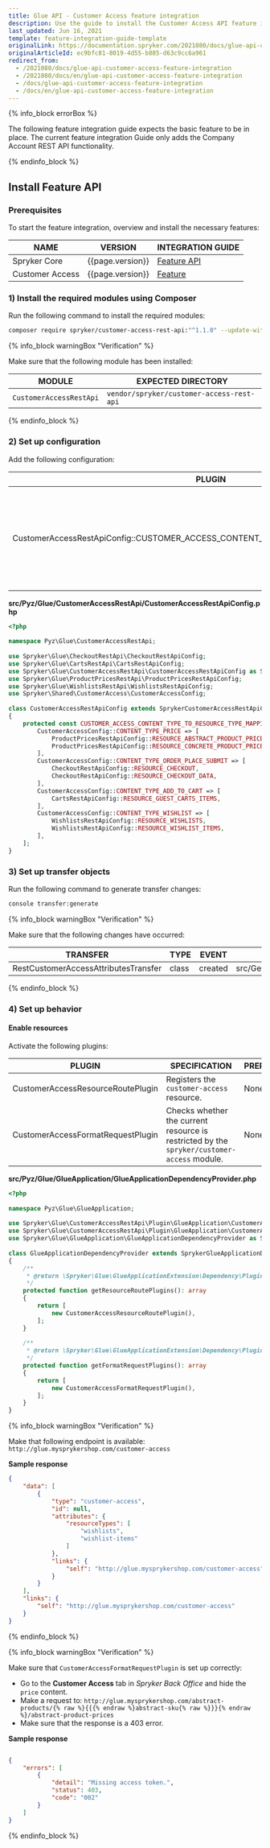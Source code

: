 ```yaml
---
title: Glue API - Customer Access feature integration
description: Use the guide to install the Customer Access API feature in your project.
last_updated: Jun 16, 2021
template: feature-integration-guide-template
originalLink: https://documentation.spryker.com/2021080/docs/glue-api-customer-access-feature-integration
originalArticleId: ec9bfc81-8019-4d55-b885-d63c9cc6a961
redirect_from:
  - /2021080/docs/glue-api-customer-access-feature-integration
  - /2021080/docs/en/glue-api-customer-access-feature-integration
  - /docs/glue-api-customer-access-feature-integration
  - /docs/en/glue-api-customer-access-feature-integration
---
```


{% info_block errorBox %}

The following feature integration guide expects the basic feature to be in place.
The current feature integration Guide only adds the Company Account REST API functionality.

{% endinfo_block %}

## Install Feature API

### Prerequisites
To start the feature integration, overview and install the necessary features:

| NAME | VERSION | INTEGRATION GUIDE |
| --- | --- | --- |
| Spryker Core | {{page.version}} | [Feature API](/docs/scos/dev/feature-integration-guides/{{page.version}}/glue-api/glue-api-installation-and-configuration.html) | 
| Customer Access | {{page.version}} | [Feature](/docs/scos/dev/feature-integration-guides/{{page.version}}/customer-access-feature-integration.html) |

### 1) Install the required modules using Composer

Run the following command to install the required modules:

```bash
composer require spryker/customer-access-rest-api:"^1.1.0" --update-with-dependencies
```

{% info_block warningBox "Verification" %}

Make sure that the following module has been installed:

| MODULE | EXPECTED DIRECTORY |
| --- | --- |
| `CustomerAccessRestApi` | `vendor/spryker/customer-access-rest-api` |

{% endinfo_block %}

### 2) Set up configuration

Add the following configuration:

| PLUGIN | SPECIFICATION | PREREQUISITES | NAMESPACE |
| --- | --- | --- | --- |
| CustomerAccessRestApiConfig::CUSTOMER_ACCESS_CONTENT_TYPE_TO_RESOURCE_TYPE_MAPPING | Array that provides a mapping between customer access content types and the corresponding REST resource names. | None | \Spryker\Glue\CustomerAccessRestApi |

**src/Pyz/Glue/CustomerAccessRestApi/CustomerAccessRestApiConfig.php**
    
```php
<?php
 
namespace Pyz\Glue\CustomerAccessRestApi;
 
use Spryker\Glue\CheckoutRestApi\CheckoutRestApiConfig;
use Spryker\Glue\CartsRestApi\CartsRestApiConfig;
use Spryker\Glue\CustomerAccessRestApi\CustomerAccessRestApiConfig as SprykerCustomerAccessRestApiConfig;
use Spryker\Glue\ProductPricesRestApi\ProductPricesRestApiConfig;
use Spryker\Glue\WishlistsRestApi\WishlistsRestApiConfig;
use Spryker\Shared\CustomerAccess\CustomerAccessConfig;
 
class CustomerAccessRestApiConfig extends SprykerCustomerAccessRestApiConfig
{
    protected const CUSTOMER_ACCESS_CONTENT_TYPE_TO_RESOURCE_TYPE_MAPPING = [
        CustomerAccessConfig::CONTENT_TYPE_PRICE => [
            ProductPricesRestApiConfig::RESOURCE_ABSTRACT_PRODUCT_PRICES,
            ProductPricesRestApiConfig::RESOURCE_CONCRETE_PRODUCT_PRICES,
        ],
        CustomerAccessConfig::CONTENT_TYPE_ORDER_PLACE_SUBMIT => [
            CheckoutRestApiConfig::RESOURCE_CHECKOUT,
            CheckoutRestApiConfig::RESOURCE_CHECKOUT_DATA,
        ],
        CustomerAccessConfig::CONTENT_TYPE_ADD_TO_CART => [
            CartsRestApiConfig::RESOURCE_GUEST_CARTS_ITEMS,
        ],
        CustomerAccessConfig::CONTENT_TYPE_WISHLIST => [
            WishlistsRestApiConfig::RESOURCE_WISHLISTS,
            WishlistsRestApiConfig::RESOURCE_WISHLIST_ITEMS,
        ],
    ];
}
```

### 3) Set up transfer objects

Run the following command to generate transfer changes:

```bash
console transfer:generate
```

{% info_block warningBox "Verification" %}

Make sure that the following changes have occurred:

| TRANSFER | TYPE | EVENT | PATH |
| --- | --- | --- | --- |
| RestCustomerAccessAttributesTransfer | class | created | src/Generated/Shared/Transfer/RestCustomerAccessAttributesTransfer |

{% endinfo_block %}

### 4) Set up behavior

#### Enable resources

Activate the following plugins:

| PLUGIN | SPECIFICATION | PREREQUISITES | NAMESPACE |
| --- | --- | --- | --- |
| CustomerAccessResourceRoutePlugin | Registers the `customer-access` resource. | None | Spryker\Glue\CustomerAccessRestApi\Plugin\GlueApplication |
| CustomerAccessFormatRequestPlugin | Checks whether the current resource is restricted by the `spryker/customer-access` module. | None | Spryker\Glue\CustomerAccessRestApi\Plugin\GlueApplication |

**src/Pyz/Glue/GlueApplication/GlueApplicationDependencyProvider.php**

```php
<?php
 
namespace Pyz\Glue\GlueApplication;
 
use Spryker\Glue\CustomerAccessRestApi\Plugin\GlueApplication\CustomerAccessFormatRequestPlugin;
use Spryker\Glue\CustomerAccessRestApi\Plugin\GlueApplication\CustomerAccessResourceRoutePlugin;
use Spryker\Glue\GlueApplication\GlueApplicationDependencyProvider as SprykerGlueApplicationDependencyProvider;
 
class GlueApplicationDependencyProvider extends SprykerGlueApplicationDependencyProvider
{
    /**
     * @return \Spryker\Glue\GlueApplicationExtension\Dependency\Plugin\ResourceRoutePluginInterface[]
     */
    protected function getResourceRoutePlugins(): array
    {
        return [
            new CustomerAccessResourceRoutePlugin(),
        ];
    }
 
    /**
     * @return \Spryker\Glue\GlueApplicationExtension\Dependency\Plugin\FormatRequestPluginInterface[]
     */
    protected function getFormatRequestPlugins(): array
    {
        return [
            new CustomerAccessFormatRequestPlugin(),
        ];
    }
}
```

{% info_block warningBox "Verification" %}

Make that following endpoint is available:
`http://glue.mysprykershop.com/customer-access`

**Sample response**

```json
{
    "data": [
        {
            "type": "customer-access",
            "id": null,
            "attributes": {
                "resourceTypes": [
                    "wishlists",
                    "wishlist-items"
                ]
            },
            "links": {
                "self": "http://glue.mysprykershop.com/customer-access"
            }
        }
    ],
    "links": {
        "self": "http://glue.mysprykershop.com/customer-access"
    }
}
```

{% endinfo_block %}


{% info_block warningBox "Verification" %}

Make sure that `CustomerAccessFormatRequestPlugin` is set up correctly:

* Go to the **Customer Access** tab in *Spryker Back Office* and hide the `price` content.
* Make a request to: `http://glue.mysprykershop.com/abstract-products/{% raw %}{{{% endraw %}abstract-sku{% raw %}}}{% endraw %}/abstract-product-prices`
* Make sure that the response is a 403 error.

**Sample response**

```json

{
    "errors": [
        {
            "detail": "Missing access token.",
            "status": 403,
            "code": "002"
        }
    ]
}
```

{% endinfo_block %}

